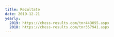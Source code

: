 ```yaml
---
title: Rezultate
date: 2019-12-21
yearly:
  2019: https://chess-results.com/tnr443095.aspx
  2018: https://chess-results.com/tnr357941.aspx
---
```

